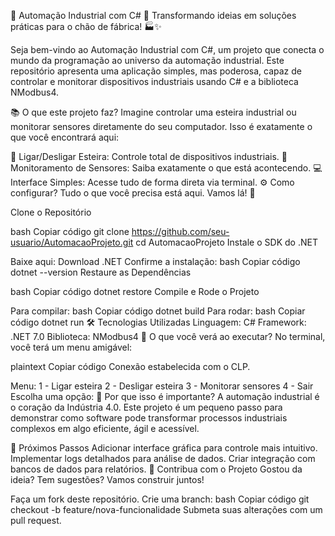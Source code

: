 🚀 Automação Industrial com C# 🤖
Transformando ideias em soluções práticas para o chão de fábrica! 🏭✨

Seja bem-vindo ao Automação Industrial com C#, um projeto que conecta o mundo da programação ao universo da automação industrial. Este repositório apresenta uma aplicação simples, mas poderosa, capaz de controlar e monitorar dispositivos industriais usando C# e a biblioteca NModbus4.

📚 O que este projeto faz?
Imagine controlar uma esteira industrial ou monitorar sensores diretamente do seu computador. Isso é exatamente o que você encontrará aqui:

📂 Ligar/Desligar Esteira: Controle total de dispositivos industriais.
📡 Monitoramento de Sensores: Saiba exatamente o que está acontecendo.
💻 Interface Simples: Acesse tudo de forma direta via terminal.
⚙️ Como configurar?
Tudo o que você precisa está aqui. Vamos lá! 🚀

Clone o Repositório

bash
Copiar código
git clone https://github.com/seu-usuario/AutomacaoProjeto.git
cd AutomacaoProjeto
Instale o SDK do .NET

Baixe aqui: Download .NET
Confirme a instalação:
bash
Copiar código
dotnet --version
Restaure as Dependências

bash
Copiar código
dotnet restore
Compile e Rode o Projeto

Para compilar:
bash
Copiar código
dotnet build
Para rodar:
bash
Copiar código
dotnet run
🛠️ Tecnologias Utilizadas
Linguagem: C#
Framework: .NET 7.0
Biblioteca: NModbus4
🌟 O que você verá ao executar?
No terminal, você terá um menu amigável:

plaintext
Copiar código
Conexão estabelecida com o CLP.

Menu:
1 - Ligar esteira
2 - Desligar esteira
3 - Monitorar sensores
4 - Sair
Escolha uma opção:
🤔 Por que isso é importante?
A automação industrial é o coração da Indústria 4.0. Este projeto é um pequeno passo para demonstrar como software pode transformar processos industriais complexos em algo eficiente, ágil e acessível.

🚩 Próximos Passos
Adicionar interface gráfica para controle mais intuitivo.
Implementar logs detalhados para análise de dados.
Criar integração com bancos de dados para relatórios.
🤝 Contribua com o Projeto
Gostou da ideia? Tem sugestões? Vamos construir juntos!

Faça um fork deste repositório.
Crie uma branch:
bash
Copiar código
git checkout -b feature/nova-funcionalidade
Submeta suas alterações com um pull request.
